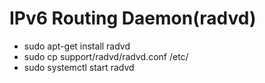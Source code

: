 IPv6 Routing Daemon(radvd)
===========================================
 - sudo apt-get install radvd
 - sudo cp support/radvd/radvd.conf /etc/
 - sudo systemctl start radvd

